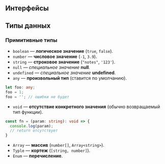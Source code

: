 
## Интерфейсы

## Типы данных

### Примитивные типы
- `boolean` — **логическое значение** (`true`, `false`).
- `number` — **числовое значение** (`-1`, `3.9`).
- `string` — **строковое значение** (`"notes"`, `'123'`).
- `null` — *специальное значение* **null**.
- `undefined` — *специальное значение* **undefined**.
- `any` — **произвольный тип** (ставится по умолчанию).
```ts
let foo: any;
foo = 1;
foo = ''; // ошибки не будет
```
- `void` — **отсутствие конкретного значения** (обычно возвращаемый тип функции).
```ts
const fn = (param: string): void => {
  console.log(param);
  // return отсутствует
}
```
- `Array` — **массив** (`number[]`, `Array<string>`).
- `Typle` — **кортеж** (`[string, number]`).
- `Enum` — **перечисление**.


